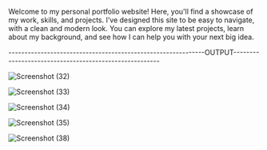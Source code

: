 Welcome to my personal portfolio website! Here, you'll find a showcase of my work, skills, and projects. I’ve designed this site to be easy to navigate, with a clean and modern look. You can explore my latest projects, learn about my background, and see how I can help you with your next big idea.

-------------------------------------------------------------OUTPUT-------------------------------------------------------

![Screenshot (32)](https://github.com/HoneyPatel81/PRODIGY_WD_04/assets/119737940/7ae32746-24dd-4a8f-8d0d-3fda05340ad3)

![Screenshot (33)](https://github.com/HoneyPatel81/PRODIGY_WD_04/assets/119737940/7cdfbe14-0e27-4c98-b72a-ad656bb4df3c)

![Screenshot (34)](https://github.com/HoneyPatel81/PRODIGY_WD_04/assets/119737940/e65feae1-d332-487f-8a7f-4391af369e42)

![Screenshot (35)](https://github.com/HoneyPatel81/PRODIGY_WD_04/assets/119737940/b82c3e6d-c417-4afd-8f0f-ce8227795f0d)


![Screenshot (38)](https://github.com/HoneyPatel81/PRODIGY_WD_04/assets/119737940/4f89fde3-cb71-44f3-930b-bcdda8418125)



